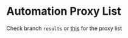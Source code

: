 # Automation Proxy List
Check branch `results` or [this](https://github.com/binsarjr/proxylist/tree/results) for the proxy list